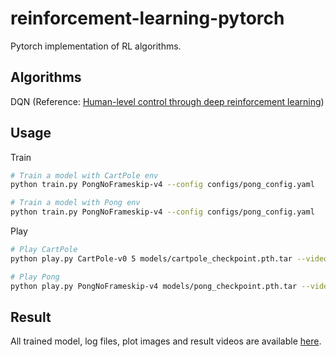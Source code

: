 # reinforcement-learning-pytorch
Pytorch implementation of RL algorithms.

## Algorithms
DQN (Reference: [Human-level control through deep reinforcement learning](https://deepmind.com/research/publications/human-level-control-through-deep-reinforcement-learning))

## Usage
Train
```bash
# Train a model with CartPole env
python train.py PongNoFrameskip-v4 --config configs/pong_config.yaml

# Train a model with Pong env
python train.py PongNoFrameskip-v4 --config configs/pong_config.yaml
```
Play
```bash
# Play CartPole
python play.py CartPole-v0 5 models/cartpole_checkpoint.pth.tar --video

# Play Pong
python play.py PongNoFrameskip-v4 models/pong_checkpoint.pth.tar --video
```
## Result
All trained model, log files, plot images and result videos are available [here](https://drive.google.com/open?id=11Kk4TuVTLuxU68Ix5fUG72mFN9bpVtvd).